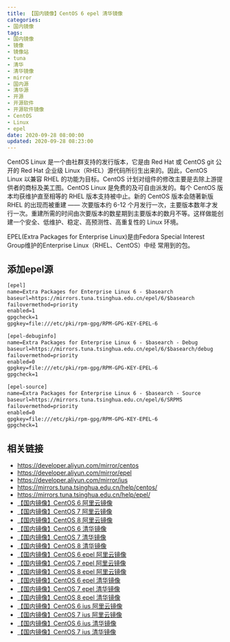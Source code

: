 ```yaml
---
title: 【国内镜像】CentOS 6 epel 清华镜像
categories:
- 国内镜像
tags:
- 国内镜像
- 镜像
- 镜像站
- tuna
- 清华
- 清华镜像
- mirror
- 国内源
- 清华源
- 开源
- 开源软件
- 开源软件镜像
- CentOS
- Linux
- epel
date: 2020-09-28 08:00:00
updated: 2020-09-28 08:23:00
---
```


CentOS Linux 是一个由社群支持的发行版本，它是由 Red Hat 或 CentOS git 公开的 Red Hat 企业级 Linux（RHEL）源代码所衍生出来的。因此，CentOS Linux 以兼容 RHEL 的功能为目标。CentOS 计划对组件的修改主要是去除上游提供者的商标及美工图。CentOS Linux 是免费的及可自由派发的。每个 CentOS 版本均获维护直至相等的 RHEL 版本支持被中止。新的 CentOS 版本会随著新版 RHEL 的出现而被重建 —— 次要版本约 6-12 个月发行一次，主要版本数年才发行一次。重建所需的时间由次要版本的数星期到主要版本的数月不等。这样做能创建一个安全、低维护、稳定、高预测性、高重复性的 Linux 环境。

EPEL(Extra Packages for Enterprise Linux)是由Fedora Special Interest Group维护的Enterprise Linux（RHEL、CentOS）中经 常用到的包。

## 添加epel源

```txt /etc/yum.repos.d/epel.repo
[epel]
name=Extra Packages for Enterprise Linux 6 - $basearch
baseurl=https://mirrors.tuna.tsinghua.edu.cn/epel/6/$basearch
failovermethod=priority
enabled=1
gpgcheck=1
gpgkey=file:///etc/pki/rpm-gpg/RPM-GPG-KEY-EPEL-6

[epel-debuginfo]
name=Extra Packages for Enterprise Linux 6 - $basearch - Debug
baseurl=https://mirrors.tuna.tsinghua.edu.cn/epel/6/$basearch/debug
failovermethod=priority
enabled=0
gpgkey=file:///etc/pki/rpm-gpg/RPM-GPG-KEY-EPEL-6
gpgcheck=1

[epel-source]
name=Extra Packages for Enterprise Linux 6 - $basearch - Source
baseurl=https://mirrors.tuna.tsinghua.edu.cn/epel/6/SRPMS
failovermethod=priority
enabled=0
gpgkey=file:///etc/pki/rpm-gpg/RPM-GPG-KEY-EPEL-6
gpgcheck=1
```

<!-- more -->

## 相关链接

- https://developer.aliyun.com/mirror/centos
- https://developer.aliyun.com/mirror/epel
- https://developer.aliyun.com/mirror/ius
- https://mirrors.tuna.tsinghua.edu.cn/help/centos/
- https://mirrors.tuna.tsinghua.edu.cn/help/epel/
- [【国内镜像】CentOS 6 阿里云镜像](/mirror/centos-6-aliyun-mirror/)
- [【国内镜像】CentOS 7 阿里云镜像](/mirror/centos-7-aliyun-mirror/)
- [【国内镜像】CentOS 8 阿里云镜像](/mirror/centos-8-aliyun-mirror/)
- [【国内镜像】CentOS 6 清华镜像](/mirror/centos-6-tuna-mirror/)
- [【国内镜像】CentOS 7 清华镜像](/mirror/centos-7-tuna-mirror/)
- [【国内镜像】CentOS 8 清华镜像](/mirror/centos-8-tuna-mirror/)
- [【国内镜像】CentOS 6 epel 阿里云镜像](/mirror/centos-6-epel-aliyun-mirror/)
- [【国内镜像】CentOS 7 epel 阿里云镜像](/mirror/centos-7-epel-aliyun-mirror/)
- [【国内镜像】CentOS 8 epel 阿里云镜像](/mirror/centos-8-epel-aliyun-mirror/)
- [【国内镜像】CentOS 6 epel 清华镜像](/mirror/centos-6-epel-tuna-mirror/)
- [【国内镜像】CentOS 7 epel 清华镜像](/mirror/centos-7-epel-tuna-mirror/)
- [【国内镜像】CentOS 8 epel 清华镜像](/mirror/centos-8-epel-tuna-mirror/)
- [【国内镜像】CentOS 6 ius 阿里云镜像](/mirror/centos-6-ius-aliyun-mirror/)
- [【国内镜像】CentOS 7 ius 阿里云镜像](/mirror/centos-7-ius-aliyun-mirror/)
- [【国内镜像】CentOS 6 ius 清华镜像](/mirror/centos-6-ius-tuna-mirror/)
- [【国内镜像】CentOS 7 ius 清华镜像](/mirror/centos-7-ius-tuna-mirror/)

